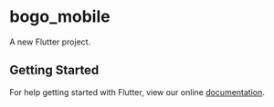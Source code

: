 # bogo_mobile

A new Flutter project.

## Getting Started

For help getting started with Flutter, view our online
[documentation](https://flutter.io/).
